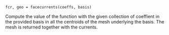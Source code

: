 ```
fcr, geo = facecurrents(coeffs, basis)
```

Compute the value of the function with the given collection of coeffient in the provided basis in all the centroids of the mesh underlying the basis. The mesh is returned together with the currents.
